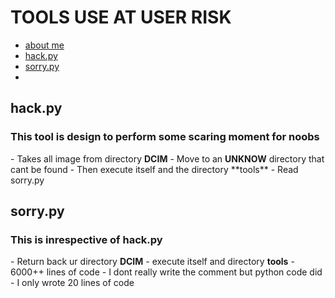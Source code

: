 # **TOOLS USE AT USER RISK**

- <a href="#b">about me</a>
- <a href="#h">hack.py</a>
- <a href="#so">sorry.py</a>
-


<h2 id="h"> hack.py</h2>
<h3>This tool is design to perform some scaring moment for noobs</h2>
- Takes all image from directory <b>DCIM</b>
- Move to an <b>UNKNOW</b> directory that cant be found
- Then execute itself and the directory **tools**
- Read sorry.py


<h2 id="so"> sorry.py</h2>
<h3>This is inrespective of <b>hack.py</b></h3>
- Return back ur directory <b>DCIM</b>
- execute itself and directory <b>tools</b>
- 6000++ lines of code
- I dont really write the comment but python code did
- I only wrote 20 lines of code
